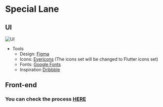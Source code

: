 # Special Lane

## UI
![UI](https://user-images.githubusercontent.com/57795657/93010858-88ac0e00-f599-11ea-9527-db013bbb87b6.png)
  * Tools
    * Design: [Figma](https://www.figma.com/)
    * Icons: [Evericons](http://www.evericons.com/) (The icons set will be changed to Flutter icons set)
    * Fonts: [Google Fonts](https://fonts.google.com/)
    * Inspiration [Dribbble](https://dribbble.com/)

## Front-end
 ### You can check the process [HERE](https://github.com/0xMousa/Special_Lane/tree/master/Front-end/App/special_lane)
